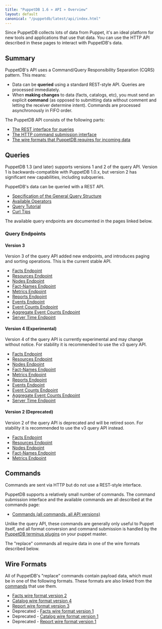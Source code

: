 ```yaml
---
title: "PuppetDB 1.6 » API » Overview"
layout: default
canonical: "/puppetdb/latest/api/index.html"
---
```


[commands]: ./commands.html
[terminus]: ../connect_puppet_master.html

Since PuppetDB collects lots of data from Puppet, it's an ideal platform for new tools and applications that use that data. You can use the HTTP API described in these pages to interact with PuppetDB's data.

Summary
-----

PuppetDB's API uses a Command/Query Responsibility Separation (CQRS) pattern. This means:

* Data can be **queried** using a standard REST-style API. Queries are processed immediately.
* When **making changes** to data (facts, catalogs, etc), you must send an explicit **command** (as opposed to submitting data without comment and letting the receiver determine intent). Commands are processed asynchronously in FIFO order.

The PuppetDB API consists of the following parts:

* [The REST interface for queries](#queries)
* [The HTTP command submission interface](#commands)
* [The wire formats that PuppetDB requires for incoming data](#wire-formats)

Queries
-----

PuppetDB 1.3 (and later) supports versions 1 and 2 of the query API. Version 1 is backwards-compatible with PuppetDB 1.0.x, but version 2 has significant new capabilities, including subqueries.

PuppetDB's data can be queried with a REST API.

* [Specification of the General Query Structure](./query/v3/query.html)
* [Available Operators](./query/v3/operators.html)
* [Query Tutorial](./query/tutorial.html)
* [Curl Tips](./query/curl.html)

The available query endpoints are documented in the pages linked below.

### Query Endpoints

#### Version 3

Version 3 of the query API added new endpoints, and introduces paging and sorting operations. This is the current stable API.

* [Facts Endpoint](./query/v3/facts.html)
* [Resources Endpoint](./query/v3/resources.html)
* [Nodes Endpoint](./query/v3/nodes.html)
* [Fact-Names Endpoint](./query/v3/fact-names.html)
* [Metrics Endpoint](./query/v3/metrics.html)
* [Reports Endpoint](./query/v3/reports.html)
* [Events Endpoint](./query/v3/events.html)
* [Event Counts Endpoint](./query/v3/event-counts.html)
* [Aggregate Event Counts Endpoint](./query/v3/aggregate-event-counts.html)
* [Server Time Endpoint](./query/v3/server-time.html)

#### Version 4 (Experimental)

Version 4 of the query API is currently experimental and may change without notice. For stability it is recommended to use the v3 query API.

* [Facts Endpoint](./query/v4/facts.html)
* [Resources Endpoint](./query/v4/resources.html)
* [Nodes Endpoint](./query/v4/nodes.html)
* [Fact-Names Endpoint](./query/v4/fact-names.html)
* [Metrics Endpoint](./query/v4/metrics.html)
* [Reports Endpoint](./query/v4/reports.html)
* [Events Endpoint](./query/v4/events.html)
* [Event Counts Endpoint](./query/v4/event-counts.html)
* [Aggregate Event Counts Endpoint](./query/v4/aggregate-event-counts.html)
* [Server Time Endpoint](./query/v4/server-time.html)

#### Version 2 (Deprecated)

Version 2 of the query API is deprecated and will be retired soon. For stability it is recommended to use the v3 query API instead.

* [Facts Endpoint](./query/v2/facts.html)
* [Resources Endpoint](./query/v2/resources.html)
* [Nodes Endpoint](./query/v2/nodes.html)
* [Fact-Names Endpoint](./query/v2/fact-names.html)
* [Metrics Endpoint](./query/v2/metrics.html)

Commands
-----

Commands are sent via HTTP but do not use a REST-style interface. 

PuppetDB supports a relatively small number of commands. The command submission interface and the available commands are all described at the commands page:

* [Commands (all commands, all API versions)][commands]

Unlike the query API, these commands are generally only useful to Puppet itself, and all format conversion and command submission is handled by the [PuppetDB terminus plugins][terminus] on your puppet master.

The "replace" commands all require data in one of the wire formats described below.

Wire Formats
-----

All of PuppetDB's "replace" commands contain payload data, which must be in one of the following formats. These formats are also linked from the [commands](#commands) that use them.

* [Facts wire format version 2](./wire_format/facts_format_v2.html)
* [Catalog wire format version 4](./wire_format/catalog_format_v4.html)
* [Report wire format version 3](./wire_format/report_format_v3.html)
* Deprecated - [Facts wire format version 1](./wire_format/facts_format_v1.html)
* Deprecated - [Catalog wire format version 1](./wire_format/catalog_format_v1.html)
* Deprecated - [Report wire format version 1](./wire_format/report_format_v1.html)
